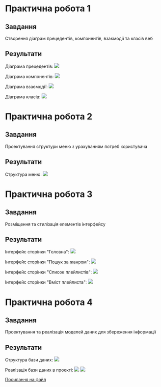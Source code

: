 # Практична робота 1

## Завдання

Створення діаграм прецедентів, компонентів, взаємодії та класів веб

## Результати

Діаграма прецедентів:
![](pr1/diagram1.png)

Діаграма компонентів:
![](pr1/diagram2.png)

Діаграма взаємодії:
![](pr1/diagram3.png)

Діаграма класів:
![](pr1/diagram4.png)



# Практична робота 2

## Завдання

Проектування структури меню з урахуванням потреб користувача

## Результати

Структура меню:
![](pr2/structure.png)



# Практична робота 3

## Завдання

Розміщення та стилізація елементів інтерфейсу

## Результати

Інтерфейс сторінки "Головна":
![](pr3/general_page.png)

Інтерфейс сторінки "Пошук за жанром":
![](pr3/search_page.png)

Інтерфейс сторінки "Список плейлистів":
![](pr3/playlists_page.png)

Інтерфейс сторінки "Вміст плейлиста":
![](pr3/playlist_content_page.png)



# Практична робота 4

## Завдання

Проектування та реалізація моделей даних для збереження інформації

## Результати

Структура бази даних:
![](pr4/structure_db.png)

Реалізація бази даних в проєкті:
![](pr4/models_img1.png)
![](pr4/models_img2.png)

[Посилання на файл](pr4/models.py)